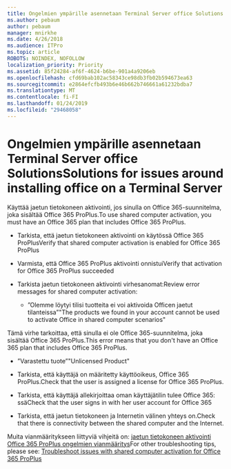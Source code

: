 ```yaml
---
title: Ongelmien ympärille asennetaan Terminal Server office Solutions
ms.author: pebaum
author: pebaum
manager: mnirkhe
ms.date: 4/26/2018
ms.audience: ITPro
ms.topic: article
ROBOTS: NOINDEX, NOFOLLOW
localization_priority: Priority
ms.assetid: 85f24284-af6f-4624-b6be-901a4a9206eb
ms.openlocfilehash: cfd69bab102ac58343ce98db3fb02b594673ea63
ms.sourcegitcommit: e2864efcfb493b6e46b662b746661a61232bdba7
ms.translationtype: MT
ms.contentlocale: fi-FI
ms.lasthandoff: 01/24/2019
ms.locfileid: "29468058"
---
```

# <a name="solutions-for-issues-around-installing-office-on-a-terminal-server"></a><span data-ttu-id="8f306-102">Ongelmien ympärille asennetaan Terminal Server office Solutions</span><span class="sxs-lookup"><span data-stu-id="8f306-102">Solutions for issues around installing office on a Terminal Server</span></span>

<span data-ttu-id="8f306-103">Käyttää jaetun tietokoneen aktivointi, jos sinulla on Office 365-suunnitelma, joka sisältää Office 365 ProPlus.</span><span class="sxs-lookup"><span data-stu-id="8f306-103">To use shared computer activation, you must have an Office 365 plan that includes Office 365 ProPlus.</span></span>
  
- <span data-ttu-id="8f306-104">Tarkista, että jaetun tietokoneen aktivointi on käytössä Office 365 ProPlus</span><span class="sxs-lookup"><span data-stu-id="8f306-104">Verify that shared computer activation is enabled for Office 365 ProPlus</span></span>
    
- <span data-ttu-id="8f306-105">Varmista, että Office 365 ProPlus aktivointi onnistui</span><span class="sxs-lookup"><span data-stu-id="8f306-105">Verify that activation for Office 365 ProPlus succeeded</span></span>
    
- <span data-ttu-id="8f306-106">Tarkista jaetun tietokoneen aktivointi virhesanomat:</span><span class="sxs-lookup"><span data-stu-id="8f306-106">Review error messages for shared computer activation:</span></span>
    
  - <span data-ttu-id="8f306-107">”Olemme löytyi tilisi tuotteita ei voi aktivoida Officen jaetut tilanteissa”</span><span class="sxs-lookup"><span data-stu-id="8f306-107">"The products we found in your account cannot be used to activate Office in shared computer scenarios"</span></span>
  
<span data-ttu-id="8f306-108">Tämä virhe tarkoittaa, että sinulla ei ole Office 365-suunnitelma, joka sisältää Office 365 ProPlus.</span><span class="sxs-lookup"><span data-stu-id="8f306-108">This error means that you don't have an Office 365 plan that includes Office 365 ProPlus.</span></span>
    
  - <span data-ttu-id="8f306-109">”Varastettu tuote”</span><span class="sxs-lookup"><span data-stu-id="8f306-109">"Unlicensed Product"</span></span>
    
  - <span data-ttu-id="8f306-110">Tarkista, että käyttäjä on määritetty käyttöoikeus, Office 365 ProPlus.</span><span class="sxs-lookup"><span data-stu-id="8f306-110">Check that the user is assigned a license for Office 365 ProPlus.</span></span>
    
  - <span data-ttu-id="8f306-111">Tarkista, että käyttäjä allekirjoittaa oman käyttäjätilin tulee Office 365: ssä</span><span class="sxs-lookup"><span data-stu-id="8f306-111">Check that the user signs in with her user account for Office 365</span></span>
    
  - <span data-ttu-id="8f306-112">Tarkista, että jaetun tietokoneen ja Internetin välinen yhteys on.</span><span class="sxs-lookup"><span data-stu-id="8f306-112">Check that there is connectivity between the shared computer and the Internet.</span></span>
    
<span data-ttu-id="8f306-113">Muita vianmääritykseen liittyviä vihjeitä on: [jaetun tietokoneen aktivointi Office 365 ProPlus ongelmien vianmääritys](https://docs.microsoft.com/DeployOffice/troubleshoot-issues-with-shared-computer-activation-for-office-365-proplus)</span><span class="sxs-lookup"><span data-stu-id="8f306-113">For other troubleshooting tips, please see: [Troubleshoot issues with shared computer activation for Office 365 ProPlus](https://docs.microsoft.com/DeployOffice/troubleshoot-issues-with-shared-computer-activation-for-office-365-proplus)</span></span>
  

